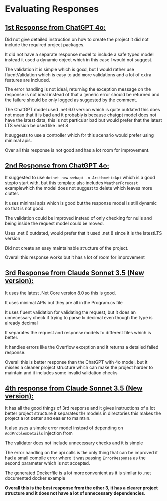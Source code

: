 # Evaluating Responses

## [1st Response from ChatGPT 4o:](Generations/1.ChatGPT-4o/Response.md)

Did not give detailed instruction on how to create the project it did not include the required project packages.

It did not have a separate response model to include a safe typed model instead it used a dynamic object which in this case I would not suggest.

The validation it is simple which is good, but I would rather use fluentValidation which is easy to add more validations and a lot of extra features are included.

The error handling is not ideal, returning the exception message on the response is not ideal instead of that a generic error should be returned and the failure should be only logged as suggested by the comment.

The ChatGPT model used .net 6.0 version which is quite outdated this does not mean that it is bad and it probably is because chatgpt model does not have the latest data, this is not particular bad but would prefer that the latest LTS version be used like .net 8 

It suggests to use a controller which for this scenario would prefer using minimal apis.

Over all this response is not good and has a lot room for improvement.

##  [2nd Response from ChatGPT 4o:](Generations/2.ChatGPT-4o/Response.md)

It suggested to use `dotnet new webapi -n ArithmeticApi` which is a good stepto start with, but this template also includes `WeatherForecast` examplewhich the model does not suggest to delete which leaves more clutter.

It uses minimal apis which is good but the response model is still dynamic so that is not good.

The validation could be improved instead of only checking for nulls and being inside the request model could be moved.

Uses .net 6 outdated, would prefer that it used .net 8 since it is the latestLTS version

Did not create an easy maintainable structure of the project. 

Overall this response works but it has a lot of room for improvement

##  [3rd Response from Claude Sonnet 3.5 (New version):](Generations/3.Claude%203.5%20Sonnet%20(New)//Response.md)
It uses the latest .Net Core version 8.0 so this is good.

It uses minimal APIs but they are all in the Program.cs file

It uses fluent validation for validating the request, but it does an unnecessary check if trying to parse to decimal even though the type is already decimal

It separates the request and response models to different files which is better.

It handles errors like the Overflow exception and it returns a detailed failed response.

Overall this is better response than the ChatGPT with 4o model, but it misses a cleaner project structure which can make the project harder to maintain and it includes some invalid validation checks

## [4th response from Claude Sonnet 3.5 (New version):](Generations/4.Claude%203.5%20Sonnet%20(New)//Response.md)

It has all the good things of 3rd response and it gives instructions of a lot better project structure it separates the models in directories this makes the project a lot better and easier to maintain.

It also uses a simple error model instead of depending on `AddProblemDetails` injection from 

The validator does not include unnecessary checks and it is simple

The error handling on the api calls is the only thing that can be improved it had a small compile error where it was passing `ErrorResponse` as the second parameter which is not accepted.

The generated Dockerfile is a lot more convenient as it is similar to .net documented docker example

**Overall this is the best response from the other 3, it has a clearer project structure and it does not have a lot of unnecessary dependencies.**
